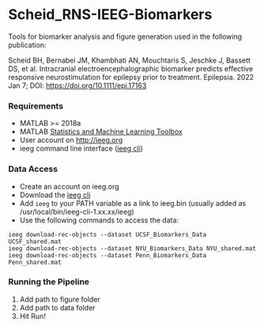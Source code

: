 # Scheid_RNS-IEEG-Biomarkers
Tools for biomarker analysis and figure generation used in the following publication: 

Scheid BH, Bernabei JM, Khambhati AN, Mouchtaris S, Jeschke J, Bassett DS, et al. Intracranial electroencephalographic biomarker predicts effective responsive neurostimulation for epilepsy prior to treatment. Epilepsia. 2022 Jan 7; DOI: https://doi.org/10.1111/epi.17163 

### Requirements
- MATLAB >= 2018a
- MATLAB [Statistics and Machine Learning Toolbox](https://www.mathworks.com/products/statistics.html)
- User account on http://ieeg.org
- ieeg command line interface ([ieeg cli](https://bitbucket.org/ieeg/ieeg/wiki/cli.md))

### Data Access
* Create an account on ieeg.org
* Download the [ieeg cli](https://bitbucket.org/ieeg/ieeg/wiki/cli.md)
* Add `ieeg` to your PATH variable as a link to ieeg.bin (usually added as /usr/local/bin/ieeg-cli-1.xx.xx/ieeg) 
* Use the following commands to access the data:

```
ieeg download-rec-objects --dataset UCSF_Biomarkers_Data UCSF_shared.mat
ieeg download-rec-objects --dataset NYU_Biomarkers_Data NYU_shared.mat
ieeg download-rec-objects --dataset Penn_Biomarkers_Data Penn_shared.mat
```

### Running the Pipeline
1. Add path to figure folder
2. Add path to data folder
3. Hit Run!

